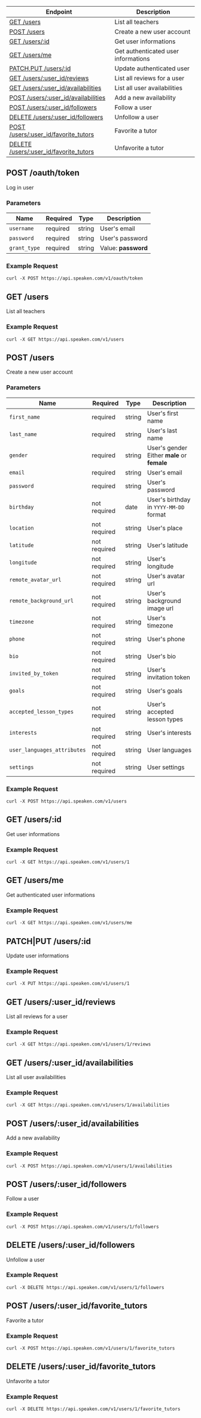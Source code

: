 |Endpoint|Description|
|--------|-----------|
|[GET /users](#get-usersme)| List all teachers |
|[POST /users](#get-usersme)| Create a new user account |
|[GET /users/:id](#get-usersme)| Get user informations |
|[GET /users/me](#get-usersme)| Get authenticated user informations |
|[PATCH,PUT /users/:id](#get-usersme)| Update authenticated user|
|[GET /users/:user_id/reviews](#put-usersme)| List all reviews for a user |
|[GET /users/:user_id/availabilities](#put-usersme)| List all user availabilities |
|[POST /users/:user_id/availabilities](#put-usersme)| Add a new availability |
|[POST /users/:user_id/followers](#put-usersme)| Follow a user |
|[DELETE /users/:user_id/followers](#put-usersme)| Unfollow a user |
|[POST /users/:user_id/favorite_tutors](#post-favorite)| Favorite a tutor |
|[DELETE /users/:user_id/favorite_tutors](#delete-favorite)| Unfavorite a tutor |

## POST /oauth/token

Log in user

### Parameters

|Name|Required|Type|Description|
|----|--------|----|-----------|
|```username```|required|string|User's email|
|```password```|required|string|User's password|
|```grant_type```|required|string|Value: **password**|


### Example Request

```curl -X POST https://api.speaken.com/v1/oauth/token```

## GET /users

List all teachers

### Example Request

```curl -X GET https://api.speaken.com/v1/users```


## POST /users

Create a new user account

### Parameters

|Name|Required|Type|Description|
|----|--------|----|-----------|
|```first_name```|required|string|User's first name|
|```last_name```|required|string|User's last name|
|```gender```|required|string|User's gender Either **male** or **female**|
|```email```|required|string|User's email|
|```password```|required|string|User's password|
|```birthday```|not required|date|User's birthday in ```YYYY-MM-DD``` format|
|```location```|not required|string|User's place|
|```latitude```|not required|string|User's latitude|
|```longitude```|not required|string|User's longitude|
|```remote_avatar_url```|not required|string|User's avatar url|
|```remote_background_url```|not required|string|User's background image url|
|```timezone```|not required|string|User's timezone|
|```phone```|not required|string|User's phone|
|```bio```|not required|string|User's bio|
|```invited_by_token```|not required|string|User's invitation token|
|```goals```|not required|string|User's goals|
|```accepted_lesson_types```|not required|string|User's accepted lesson types|
|```interests```|not required|string|User's interests|
|```user_languages_attributes```|not required|string|User languages|
|```settings```|not required|string|User settings |

### Example Request

```curl -X POST https://api.speaken.com/v1/users```


## GET /users/:id

Get user informations

### Example Request

```curl -X GET https://api.speaken.com/v1/users/1```


## GET /users/me

Get authenticated user informations

### Example Request

```curl -X GET https://api.speaken.com/v1/users/me```


## PATCH|PUT /users/:id

Update user informations

### Example Request

```curl -X PUT https://api.speaken.com/v1/users/1```


## GET /users/:user_id/reviews

List all reviews for a user

### Example Request

```curl -X GET https://api.speaken.com/v1/users/1/reviews```


## GET /users/:user_id/availabilities

List all user availabilities

### Example Request

```curl -X GET https://api.speaken.com/v1/users/1/availabilities```


## POST /users/:user_id/availabilities

Add a new availability

### Example Request

```curl -X POST https://api.speaken.com/v1/users/1/availabilities```


## POST /users/:user_id/followers

Follow a user

### Example Request

```curl -X POST https://api.speaken.com/v1/users/1/followers```


## DELETE /users/:user_id/followers


Unfollow a user

### Example Request

```curl -X DELETE https://api.speaken.com/v1/users/1/followers```

## POST /users/:user_id/favorite_tutors

Favorite a tutor

### Example Request

```curl -X POST https://api.speaken.com/v1/users/1/favorite_tutors```


## DELETE /users/:user_id/favorite_tutors


Unfavorite a tutor
### Example Request

```curl -X DELETE https://api.speaken.com/v1/users/1/favorite_tutors```

